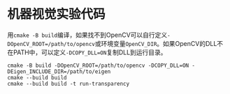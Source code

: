 # 机器视觉实验代码

用`cmake -B build`编译，如果找不到OpenCV可以自行定义`-DOpenCV_ROOT=/path/to/opencv`或环境变量`OpenCV_DIR`。如果OpenCV的DLL不在PATH中，可以定义`-DCOPY_DLL=ON`复制DLL到运行目录。

```shell
cmake -B build -DOpenCV_ROOT=/path/to/opencv -DCOPY_DLL=ON -DEigen_INCLUDE_DIR=/path/to/eigen
cmake --build build
cmake --build build -t run-transparency
```

